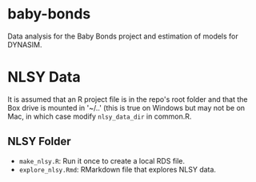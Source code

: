 # baby-bonds
Data analysis for the Baby Bonds project and estimation of models for DYNASIM.

# NLSY Data
It is assumed that an R project file is in the repo's root folder and that the Box drive is mounted in '~/..' (this is true on Windows but may not be on Mac, in which case modify `nlsy_data_dir` in common.R.

## NLSY Folder

* `make_nlsy.R`: Run it once to create a local RDS file.
* `explore_nlsy.Rmd`: RMarkdown file that explores NLSY data.
